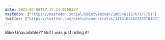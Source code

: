 ```yaml
---
date: 2021-07-08T17:17:24.966813Z
mastodon: ["https://mastodon.social/@pietvanzoen/106546111767177751"]
twitter: ["https://twitter.com/pietvanzoen/status/1413185462273970183"]
---
```

Bike Unavailable?? But I was just riding it!
